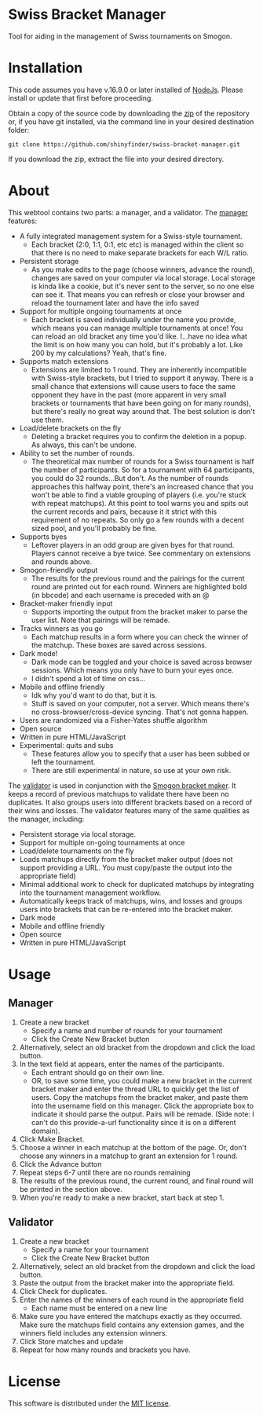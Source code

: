 # Swiss Bracket Manager
Tool for aiding in the management of Swiss tournaments on Smogon.

# Installation
This code assumes you have v.16.9.0 or later installed of [NodeJs](https://nodejs.org/en/). Please install or update that first before proceeding.

Obtain a copy of the source code by downloading the [zip](./archive/refs/heads/main.zip) of the repository or, if you have git installed, via the command line in your desired destination folder:

`git clone https://github.com/shinyfinder/swiss-bracket-manager.git`

If you download the zip, extract the file into your desired directory.


# About

This webtool contains two parts: a manager, and a validator. The [manager](./index.html) features:


- A fully integrated management system for a Swiss-style tournament.​
    - Each bracket (2:0, 1:1, 0:1, etc etc) is managed within the client so that there is no need to make separate brackets for each W/L ratio.​
- Persistent storage​
    - As you make edits to the page (choose winners, advance the round), changes are saved on your computer via local storage. Local storage is kinda like a cookie, but it's never sent to the server, so no one else can see it. That means you can refresh or close your browser and reload the tournament later and have the info saved​
- Support for multiple ongoing tournaments at once​
    - Each bracket is saved individually under the name you provide, which means you can manage multiple tournaments at once! You can reload an old bracket any time you'd like. I...have no idea what the limit is on how many you can hold, but it's probably a lot. Like 200 by my calculations? Yeah, that's fine.​
- Supports match extensions​
    - Extensions are limited to 1 round. They are inherently incompatible with Swiss-style brackets, but I tried to support it anyway. There is a small chance that extensions will cause users to face the same opponent they have in the past (more apparent in very small brackets or tournaments that have been going on for many rounds), but there's really no great way around that. The best solution is don't use them.​
- Load/delete brackets on the fly​
    - Deleting a bracket requires you to confirm the deletion in a popup. As always, this can't be undone.​
- Ability to set the number of rounds.​
    - The theoretical max number of rounds for a Swiss tournament is half the number of participants. So for a tournament with 64 participants, you could do 32 rounds...But don't.​
    As the number of rounds approaches this halfway point, there's an increased chance that you won't be able to find a viable grouping of players (i.e. you're stuck with repeat matchups). At this point to tool warns you and spits out the current records and pairs, because it it strict with this requirement of no repeats. So only go a few rounds with a decent sized pool, and you'll probably be fine.​
- Supports byes​
    - Leftover players in an odd group are given byes for that round. Players cannot receive a bye twice. See commentary on extensions and rounds above.​
- Smogon-friendly output​
    - The results for the previous round and the pairings for the current round are printed out for each round. Winners are highlighted bold (in bbcode) and each username is preceded with an @​
- Bracket-maker friendly input​
    - Supports importing the output from the bracket maker to parse the user list. Note that pairings will be remade.​
- Tracks winners as you go​
    - Each matchup results in a form where you can check the winner of the matchup. These boxes are saved across sessions.​
- Dark mode!​
    - Dark mode can be toggled and your choice is saved across browser sessions. Which means you only have to burn your eyes once.​
    - I didn't spend a lot of time on css...​
- Mobile and offline friendly​
    - Idk why you'd want to do that, but it is.​
    - Stuff is saved on your computer, not a server. Which means there's no cross-browser/cross-device syncing. That's not gonna happen.​
- Users are randomized via a Fisher-Yates shuffle algorithm​
- Open source​
- Written in pure HTML/JavaScript​
- Experimental: quits and subs​
    - These features allow you to specify that a user has been subbed or left the tournament.​
    - There are still experimental in nature, so use at your own risk.​

The [validator](./validate.html) is used in conjunction with the [Smogon bracket maker](https://www.smogon.com/bracketmaker/). It keeps a record of previous matchups to validate there have been no duplicates. It also groups users into different brackets based on a record of their wins and losses. The validator features many of the same qualities as the manager, including:

- Persistent storage via local storage.
- Support for multiple on-going tournaments at once
- Load/delete tournaments on the fly
- Loads matchups directly from the bracket maker output (does not support providing a URL. You must copy/paste the output into the appropriate field)
- Minimal additional work to check for duplicated matchups by integrating into the tournament management workflow.
- Automatically keeps track of matchups, wins, and losses and groups users into brackets that can be re-entered into the bracket maker.
- Dark mode
- Mobile and offline friendly
- Open source
- Written in pure HTML/JavaScript

# Usage
## Manager

1. Create a new bracket
    - Specify a name and number of rounds for your tournament
    - Click the Create New Bracket button
1. Alternatively, select an old bracket from the dropdown and click the load button.
2. In the text field at appears, enter the names of the participants.
    - Each entrant should go on their own line.
    - OR, to save some time, you could make a new bracket in the current bracket maker and enter the thread URL to quickly get the list of users. Copy the matchups from the bracket maker, and paste them into the username field on this manager. Click the appropriate box to indicate it should parse the output. Pairs will be remade. (Side note: I can't do this provide-a-url functionality since it is on a different domain).
3. Click Make Bracket.
4. Choose a winner in each matchup at the bottom of the page. Or, don't choose any winners in a matchup to grant an extension for 1 round.
5. Click the Advance button
6. Repeat steps 6-7 until there are no rounds remaining
7. The results of the previous round, the current round, and final round will be printed in the section above.
8. When you're ready to make a new bracket, start back at step 1.

## Validator

1. Create a new bracket
    - Specify a name for your tournament
    - Click the Create New Bracket button
1. Alternatively, select an old bracket from the dropdown and click the load button.
2. Paste the output from the bracket maker into the appropriate field.
3. Click Check for duplicates.
4. Enter the names of the winners of each round in the appropriate field
    - Each name must be entered on a new line
5. Make sure you have entered the matchups exactly as they occurred. Make sure the matchups field contains any extension games, and the winners field includes any extension winners.
6. Click Store matches and update
7. Repeat for how many rounds and brackets you have.


# License
This software is distributed under the [MIT license](./blob/main/LICENSE).